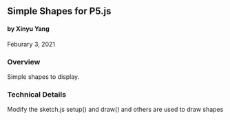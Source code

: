 ## Simple Shapes for P5.js
#### by Xinyu Yang
Feburary 3, 2021



### Overview
Simple shapes to display.


### Technical Details

Modify the sketch.js setup() and draw() and others are used to draw shapes